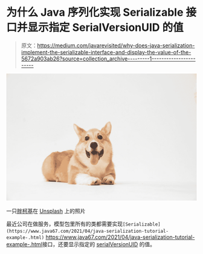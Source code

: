 # 为什么 Java 序列化实现 Serializable 接口并显示指定 SerialVersionUID 的值

> 原文：<https://medium.com/javarevisited/why-does-java-serialization-implement-the-serializable-interface-and-display-the-value-of-the-5672a903ab26?source=collection_archive---------1----------------------->

![](img/cee4dd875f4e18a6ffad90959eae319c.png)

一只[胖柯基](https://unsplash.com/@fattycorgi?utm_source=medium&utm_medium=referral)在 [Unsplash](https://unsplash.com?utm_source=medium&utm_medium=referral) 上的照片

最近公司在做服务，模型包里所有的类都需要实现`[Serializable](https://www.java67.com/2021/04/java-serialization-tutorial-example-.html)` <https://www.java67.com/2021/04/java-serialization-tutorial-example-.html>接口，还要显示指定的 [serialVersionUID](https://javarevisited.blogspot.com/2014/05/why-use-serialversionuid-inside-serializable-class-in-java.html) 的值。